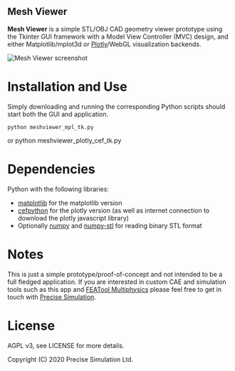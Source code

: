 Mesh Viewer
-----------

**Mesh Viewer** is a simple STL/OBJ CAD geometry viewer prototype
  using the Tkinter GUI framework with a Model View Controller (MVC)
  design, and either Matplotlib/mplot3d or
  [Plotly](https://www.featool.com/web-plots)/WebGL visualization
  backends.

![Mesh Viewer screenshot](https://raw.githubusercontent.com/precise-simulation/mesh-viewer/master/meshviewer-screenshot.jpg)

# Installation and Use

Simply downloading and running the corresponding Python scripts should
start both the GUI and application.

    python meshviewer_mpl_tk.py

or
    python meshviewer_plotly_cef_tk.py

# Dependencies

Python with the following libraries:

- [matplotlib](https://matplotlib.org) for the matplotlib version
- [cefpython](https://github.com/cztomczak/cefpython) for the plotly version (as well as internet connection to download the plotly javascript library)
- Optionally [numpy](https://numpy.org) and [numpy-stl](https://github.com/WoLpH/numpy-stl) for reading binary STL format

# Notes

This is just a simple prototype/proof-of-concept and not intended to
be a full fledged application. If you are interested in custom CAE and
simulation tools such as this app and
[FEATool Multiphysics](https://www.featool.com) please feel free to
get in touch with [Precise Simulation](https://www.precisesimulation.com).

# License

AGPL v3, see LICENSE for more details.

Copyright (C) 2020 Precise Simulation Ltd.

